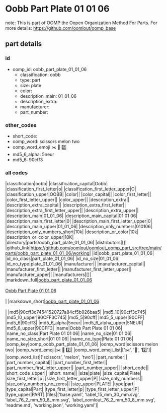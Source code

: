 # Oobb Part Plate 01 01 06  

note: This is part of OOMP the Oopen Organization Method For Parts. For more details: https://github.com/oomlout/oomp_base

##  part details





### id
* oomp_id: oobb_part_plate_01_01_06
  * classification: oobb
  * type: part
  * size: plate
  * color: 
  * description_main: 01_01_06
  * description_extra: 
  * manufacturer: 
  * part_number: 

### other_codes
* short_code: 
* oomp_word: scissors melon two
* oomp_word_emoji :scissors: :melon: :two:
* md5_6_alpha: 5neur
* md5_6: 90cff3

### all codes 
|classification|oobb|
|classification_capital|Oobb|
|classification_first_letter|o|
|classification_first_letter_upper|O|
|classification_upper|OOBB|
|color||
|color_capital||
|color_first_letter||
|color_first_letter_upper||
|color_upper||
|description_extra||
|description_extra_capital||
|description_extra_first_letter||
|description_extra_first_letter_upper||
|description_extra_upper||
|description_main|01_01_06|
|description_main_capital|01 01 06|
|description_main_first_letter|0|
|description_main_first_letter_upper|0|
|description_main_upper|01_01_06|
|description_only_numbers|010106|
|description_only_numbers_short|10k|
|description_or_color|10k|
|description_or_color_upper|10K|
|directory|parts/oobb_part_plate_01_01_06|
|distributors|[]|
|github_link|https://github.com/oomlout/oomlout_oomp_part_src/tree/main/parts/oobb_part_plate_01_01_06/working|
|id|oobb_part_plate_01_01_06|
|id_no_class|part_plate_01_01_06|
|id_no_size|01_01_06|
|id_no_type|plate_01_01_06|
|manufacturer||
|manufacturer_capital||
|manufacturer_first_letter||
|manufacturer_first_letter_upper||
|manufacturer_upper||
|manufacturers|[]|
|markdown_full|[oobb_part_plate_01_01_06](https://github.com/oomlout/oomlout_oomp_part_src/tree/main/parts/oobb_part_plate_01_01_06/working)<br>[](https://github.com/oomlout/oomlout_oomp_part_src/tree/main/parts/oobb_part_plate_01_01_06/working)<br>[Oobb Part Plate 01 01 06](https://github.com/oomlout/oomlout_oomp_part_src/tree/main/parts/oobb_part_plate_01_01_06/working)<br><br>|
|markdown_short|[oobb_part_plate_01_01_06](https://github.com/oomlout/oomlout_oomp_part_src/tree/main/parts/oobb_part_plate_01_01_06/working)<br><br>|
|md5|90cff3c74541520727a84cf5b926baa5|
|md5_10|90cff3c745|
|md5_10_upper|90CFF3C745|
|md5_5|90cff|
|md5_5_upper|90CFF|
|md5_6|90cff3|
|md5_6_alpha|5neur|
|md5_6_alpha_upper|5NEUR|
|md5_6_upper|90CFF3|
|name|Oobb Part Plate 01 01 06|
|name_no_class|Part Plate 01 01 06|
|name_no_size|01 01 06|
|name_no_size_short|01 01 06|
|name_no_type|Plate 01 01 06|
|oomp_key|oomp_oobb_part_plate_01_01_06|
|oomp_word|scissors melon two|
|oomp_word_emoji|:scissors: :melon: :two:|
|oomp_word_emoji_list|[':scissors:', ':melon:', ':two:']|
|oomp_word_list|['scissors', 'melon', 'two']|
|part_number||
|part_number_capital||
|part_number_first_letter||
|part_number_first_letter_upper||
|part_number_upper||
|short_code||
|short_code_upper||
|short_name||
|size|plate|
|size_capital|Plate|
|size_first_letter|p|
|size_first_letter_upper|P|
|size_only_numbers||
|size_only_numbers_no_zeros||
|size_upper|PLATE|
|type|part|
|type_capital|Part|
|type_first_letter|p|
|type_first_letter_upper|P|
|type_upper|PART|
|files|['base.yaml', 'label_15_mm_30_mm.svg', 'label_76_2_mm_50_8_mm.svg', 'label_oomlout_76_2_mm_50_8_mm.svg', 'readme.md', 'working.json', 'working.yaml']|
